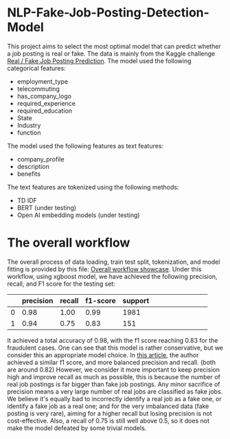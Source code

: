 # NLP-Fake-Job-Posting-Detection-Model
This project aims to select the most optimal model that can predict whether a job posting is real or fake. The data is mainly from the Kaggle challenge [Real / Fake Job Posting Prediction](https://www.kaggle.com/datasets/shivamb/real-or-fake-fake-jobposting-prediction/data).
The model used the following categorical features:
* employment_type
* telecommuting
* has_company_logo
* required_experience
* required_education
* State
* Industry
* function
<!-- -->
The model used the following features as text features:
* company_profile
* description
* benefits
<!-- -->
The text features are tokenized using the following methods:
* TD IDF
* BERT (under testing)
* Open AI embedding models (under testing)
# The overall workflow
The overall process of data loading, train test split, tokenization, and model fitting is provided by this file:
[Overall workflow showcase](https://github.com/GuanqianWang/NLP-Fake-Job-Posting-Detection-Model/blob/main/Workflow_showcase.ipynb). 
Under this workflow, using xgboost model, we have achieved the following precision, recall, and F1 score for the testing set:

|   | precision | recall | f1-score | support |   |   |   |   |   |   |   |   |
|---|-----------|--------|----------|---------|---|---|---|---|---|---|---|---|
| 0 | 0.98      | 1.00   | 0.99     | 1981    |   |   |   |   |   |   |   |   |
| 1 | 0.94      | 0.75   | 0.83     | 151     |   |   |   |   |   |   |   |   |

It achieved a total accuracy of 0.98, with the f1 score reaching 0.83 for the fraudulent cases. One can see that this model is rather conservative, but we consider this an appropriate model choice. In [this article](https://medium.com/@sohilsharma1996/real-fake-job-posting-prediction-e67eedfbccc4), the author achieved a similar f1 score, and more balanced precision and recall. (both are around 0.82) However, we consider it more important to keep precision high and improve recall as much as possible, this is because the number of real job postings is far bigger than fake job postings. Any minor sacrifice of precision means a very large number of real jobs are classified as fake jobs. We believe it's equally bad to incorrectly identify a real job as a fake one, or identify a fake job as a real one; and for the very imbalanced data (fake posting is very rare), aiming for a higher recall but losing precision is not cost-effective. Also, a recall of 0.75 is still well above 0.5, so it does not make the model defeated by some trivial models.
